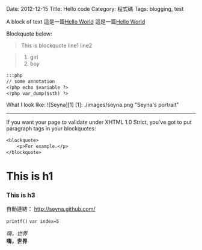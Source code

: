 Date: 2012-12-15
Title: Hello code
Category: 程式碼
Tags: blogging, test

A block of text
這是一篇[Hello World](http://seyna.github.com/2012/12/hello-world.html)
這是一篇[Hello World](|filename|/posts/2012/12/hello-world.md)

Blockquote below:
> This is blockquote line1
line2

> 1. girl
> 2. boy

    :::php
    // some annotation
    <?php echo $variable ?>
    <?php var_dump($sth) ?>

What I look like:
![Seyna][1]
[1]: ./images/seyna.png "Seyna's portrait"

***

If you want your page to validate under XHTML 1.0 Strict,
you've got to put paragraph tags in your blockquotes:

    <blockquote>
        <p>For example.</p>
    </blockquote>

# This is h1
### This is h3

自動連結：
<http://seyna.github.com/>

`printf()`
`var index=5`

*嗨，世界*<br>
**嗨，世界**
